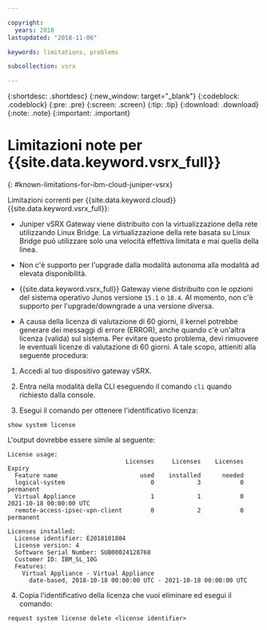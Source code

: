 ```yaml
---

copyright:
  years: 2018
lastupdated: "2018-11-06"

keywords: limitations, problems

subcollection: vsrx

---
```


{:shortdesc: .shortdesc}
{:new_window: target="_blank"}
{:codeblock: .codeblock}
{:pre: .pre}
{:screen: .screen}
{:tip: .tip}
{:download: .download}
{:note: .note}
{:important: .important}

# Limitazioni note per {{site.data.keyword.vsrx_full}}
{: #known-limitations-for-ibm-cloud-juniper-vsrx}

Limitazioni correnti per {{site.data.keyword.cloud}} {{site.data.keyword.vsrx_full}}:

* Juniper vSRX Gateway viene distribuito con la virtualizzazione della rete utilizzando Linux Bridge. La virtualizzazione della rete basata su Linux Bridge può utilizzare solo una velocità effettiva limitata e mai quella della linea.

* Non c'è supporto per l'upgrade dalla modalità autonoma alla modalità ad elevata disponibilità.

* {{site.data.keyword.vsrx_full}} Gateway viene distribuito con le opzioni del sistema operativo Junos versione `15.1` o `18.4`. Al momento, non c'è supporto per l'upgrade/downgrade a una versione diversa.

* A causa della licenza di valutazione di 60 giorni, il kernel potrebbe generare dei messaggi di errore (ERROR), anche quando c'è un'altra licenza (valida) sul sistema. Per evitare questo problema, devi rimuovere le eventuali licenze di valutazione di 60 giorni. A tale scopo, attieniti alla seguente procedura:

1. Accedi al tuo dispositivo gateway vSRX.

2. Entra nella modalità della CLI eseguendo il comando `cli` quando richiesto dalla console.

3. Esegui il comando per ottenere l'identificativo licenza:

```
show system license
```
L'output dovrebbe essere simile al seguente:

```
License usage:
                                 Licenses     Licenses    Licenses    Expiry
  Feature name                       used    installed      needed
  logical-system                        0            3           0    permanent
  Virtual Appliance                     1            1           0    2021-10-18 00:00:00 UTC
  remote-access-ipsec-vpn-client        0            2           0    permanent

Licenses installed:
  License identifier: E2018101804
  License version: 4
  Software Serial Number: SUB00024128768
  Customer ID: IBM_SL_10G
  Features:
    Virtual Appliance - Virtual Appliance
      date-based, 2018-10-18 00:00:00 UTC - 2021-10-18 00:00:00 UTC
```

4. Copia l'identificativo della licenza che vuoi eliminare ed esegui il comando:

```
request system license delete <license identifier>
```
